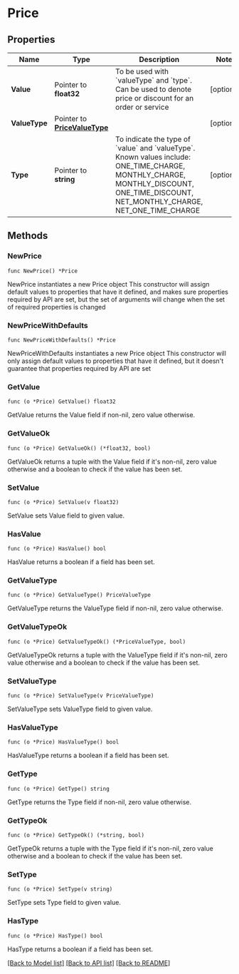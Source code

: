 # Price

## Properties

Name | Type | Description | Notes
------------ | ------------- | ------------- | -------------
**Value** | Pointer to **float32** | To be used with &#x60;valueType&#x60; and &#x60;type&#x60;. Can be used to denote price or discount for an order or service | [optional] 
**ValueType** | Pointer to [**PriceValueType**](PriceValueType.md) |  | [optional] 
**Type** | Pointer to **string** | To indicate the type of &#x60;value&#x60; and &#x60;valueType&#x60;. Known values include: ONE_TIME_CHARGE, MONTHLY_CHARGE, MONTHLY_DISCOUNT, ONE_TIME_DISCOUNT, NET_MONTHLY_CHARGE, NET_ONE_TIME_CHARGE | [optional] 

## Methods

### NewPrice

`func NewPrice() *Price`

NewPrice instantiates a new Price object
This constructor will assign default values to properties that have it defined,
and makes sure properties required by API are set, but the set of arguments
will change when the set of required properties is changed

### NewPriceWithDefaults

`func NewPriceWithDefaults() *Price`

NewPriceWithDefaults instantiates a new Price object
This constructor will only assign default values to properties that have it defined,
but it doesn't guarantee that properties required by API are set

### GetValue

`func (o *Price) GetValue() float32`

GetValue returns the Value field if non-nil, zero value otherwise.

### GetValueOk

`func (o *Price) GetValueOk() (*float32, bool)`

GetValueOk returns a tuple with the Value field if it's non-nil, zero value otherwise
and a boolean to check if the value has been set.

### SetValue

`func (o *Price) SetValue(v float32)`

SetValue sets Value field to given value.

### HasValue

`func (o *Price) HasValue() bool`

HasValue returns a boolean if a field has been set.

### GetValueType

`func (o *Price) GetValueType() PriceValueType`

GetValueType returns the ValueType field if non-nil, zero value otherwise.

### GetValueTypeOk

`func (o *Price) GetValueTypeOk() (*PriceValueType, bool)`

GetValueTypeOk returns a tuple with the ValueType field if it's non-nil, zero value otherwise
and a boolean to check if the value has been set.

### SetValueType

`func (o *Price) SetValueType(v PriceValueType)`

SetValueType sets ValueType field to given value.

### HasValueType

`func (o *Price) HasValueType() bool`

HasValueType returns a boolean if a field has been set.

### GetType

`func (o *Price) GetType() string`

GetType returns the Type field if non-nil, zero value otherwise.

### GetTypeOk

`func (o *Price) GetTypeOk() (*string, bool)`

GetTypeOk returns a tuple with the Type field if it's non-nil, zero value otherwise
and a boolean to check if the value has been set.

### SetType

`func (o *Price) SetType(v string)`

SetType sets Type field to given value.

### HasType

`func (o *Price) HasType() bool`

HasType returns a boolean if a field has been set.


[[Back to Model list]](../README.md#documentation-for-models) [[Back to API list]](../README.md#documentation-for-api-endpoints) [[Back to README]](../README.md)


